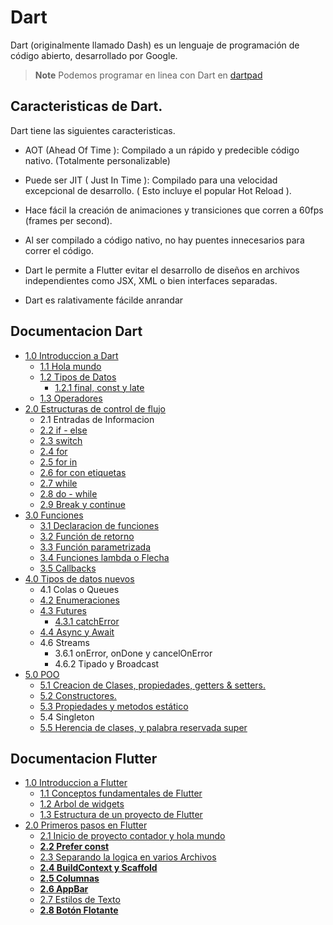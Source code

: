 # Dart

Dart (originalmente llamado Dash) es un lenguaje de programación de código abierto, desarrollado por Google.

> **Note** Podemos programar en linea con Dart en [dartpad](https://dartpad.dartlang.org/?)

## Caracteristicas de Dart.

Dart tiene las siguientes caracteristicas.

* AOT (Ahead Of Time ): Compilado a un rápido y
predecible código nativo. (Totalmente personalizable)

* Puede ser JIT ( Just In Time ): Compilado para una
velocidad excepcional de desarrollo. ( Esto incluye el
popular Hot Reload ).

* Hace fácil la creación de animaciones y transiciones
que corren a 60fps (frames per second).

* Al ser compilado a código nativo, no hay puentes
innecesarios para correr el código.

* Dart le permite a Flutter evitar el desarrollo de
diseños en archivos independientes como JSX, XML
o bien interfaces separadas.

* Dart es ralativamente fácilde anrandar

## Documentacion Dart

* [1.0 Introduccion a Dart](https://github.com/RaulEstram/Documentaciones/tree/main/Dart%20y%20Flutter/Dart/1%20Introduccion%20Dart)
    * [1.1 Hola mundo](https://github.com/RaulEstram/Documentaciones/blob/main/Dart%20y%20Flutter/Dart/1%20Introduccion%20Dart/Hola%20Mundo.md)
    * [1.2 Tipos de Datos](https://github.com/RaulEstram/Documentaciones/blob/main/Dart%20y%20Flutter/Dart/1%20Introduccion%20Dart/Tipos%20de%20Datos.md)
        * [1.2.1 final, const y late](https://github.com/RaulEstram/Documentaciones/blob/main/Dart%20y%20Flutter/Dart/1%20Introduccion%20Dart/Final%20y%20Const.md)
    * [1.3 Operadores](https://github.com/RaulEstram/Documentaciones/blob/main/Dart%20y%20Flutter/Dart/1%20Introduccion%20Dart/Operadores.md)
* [2.0 Estructuras de control de flujo](https://github.com/RaulEstram/Documentaciones/tree/main/Dart%20y%20Flutter/Dart/2%20Estructuras%20de%20control%20de%20flujo)
    * 2.1 Entradas de Informacion
    * [2.2 if - else ](https://github.com/RaulEstram/Documentaciones/blob/main/Dart%20y%20Flutter/Dart/2%20Estructuras%20de%20control%20de%20flujo/if%20y%20else.md)
    * [2.3 switch](https://github.com/RaulEstram/Documentaciones/blob/main/Dart%20y%20Flutter/Dart/2%20Estructuras%20de%20control%20de%20flujo/switch.md)
    * [2.4 for](https://github.com/RaulEstram/Documentaciones/blob/main/Dart%20y%20Flutter/Dart/2%20Estructuras%20de%20control%20de%20flujo/for.md)
    * [2.5 for in](https://github.com/RaulEstram/Documentaciones/blob/main/Dart%20y%20Flutter/Dart/2%20Estructuras%20de%20control%20de%20flujo/for%20in.md)
    * [2.6 for con etiquetas](https://github.com/RaulEstram/Documentaciones/blob/main/Dart%20y%20Flutter/Dart/2%20Estructuras%20de%20control%20de%20flujo/for%20con%20etiquetas.md)
    * [2.7 while](https://github.com/RaulEstram/Documentaciones/blob/main/Dart%20y%20Flutter/Dart/2%20Estructuras%20de%20control%20de%20flujo/while.md)
    * [2.8 do - while](https://github.com/RaulEstram/Documentaciones/blob/main/Dart%20y%20Flutter/Dart/2%20Estructuras%20de%20control%20de%20flujo/do%20while.md)
    * [2.9 Break y continue](https://github.com/RaulEstram/Documentaciones/blob/main/Dart%20y%20Flutter/Dart/2%20Estructuras%20de%20control%20de%20flujo/break%20y%20continue.md)
* [3.0 Funciones](https://github.com/RaulEstram/Documentaciones/tree/main/Dart%20y%20Flutter/Dart/3%20Funciones)
    * [3.1 Declaracion de funciones](https://github.com/RaulEstram/Documentaciones/blob/main/Dart%20y%20Flutter/Dart/3%20Funciones/Declaracion%20de%20funciones.md)
    * [3.2 Función de retorno](https://github.com/RaulEstram/Documentaciones/blob/main/Dart%20y%20Flutter/Dart/3%20Funciones/Funcion%20de%20retorno.md)
    * [3.3 Función parametrizada](https://github.com/RaulEstram/Documentaciones/blob/main/Dart%20y%20Flutter/Dart/3%20Funciones/Funcion%20parametrizada.md)
    * [3.4 Funciones lambda o Flecha](https://github.com/RaulEstram/Documentaciones/blob/main/Dart%20y%20Flutter/Dart/3%20Funciones/Funciones%20lambda%20o%20Flecha.md)
    * [3.5 Callbacks](https://github.com/RaulEstram/Documentaciones/blob/main/Dart%20y%20Flutter/Dart/3%20Funciones/Callbacks.md)
* [4.0 Tipos de datos nuevos](https://github.com/RaulEstram/Documentaciones/tree/main/Dart%20y%20Flutter/Dart/4%20Tipos%20de%20datos%20nuevos)
    * 4.1 Colas o Queues
    * [4.2 Enumeraciones](https://github.com/RaulEstram/Documentaciones/blob/main/Dart%20y%20Flutter/Dart/4%20Tipos%20de%20datos%20nuevos/Enumeraciones.md)
    * [4.3 Futures](https://github.com/RaulEstram/Documentaciones/blob/main/Dart%20y%20Flutter/Dart/4%20Tipos%20de%20datos%20nuevos/Futures.md)
        * [4.3.1 catchError](https://github.com/RaulEstram/Documentaciones/blob/main/Dart%20y%20Flutter/Dart/4%20Tipos%20de%20datos%20nuevos/catchError.md)
    * [4.4 Async y Await](https://github.com/RaulEstram/Documentaciones/blob/main/Dart%20y%20Flutter/Dart/4%20Tipos%20de%20datos%20nuevos/Async%20y%20Await.md)
    * 4.6 Streams
        * 3.6.1 onError, onDone y cancelOnError
        * 4.6.2 Tipado y Broadcast
* [5.0 POO](https://github.com/RaulEstram/Documentaciones/tree/main/Dart%20y%20Flutter/Dart/5%20POO)
    * [5.1 Creacion de Clases, propiedades, getters & setters.](https://github.com/RaulEstram/Documentaciones/blob/main/Dart%20y%20Flutter/Dart/5%20POO/Creacion%20de%20Clases.md)
    * [5.2 Constructores.](https://github.com/RaulEstram/Documentaciones/blob/main/Dart%20y%20Flutter/Dart/5%20POO/Constructores.md)
    * [5.3 Propiedades y metodos estático](https://github.com/RaulEstram/Documentaciones/blob/main/Dart%20y%20Flutter/Dart/5%20POO/propiedades%20y%20metodos%20estaticos.md)
    * 5.4 Singleton
    * [5.5 Herencia de clases, y palabra reservada super](https://github.com/RaulEstram/Documentaciones/blob/main/Dart%20y%20Flutter/Dart/5%20POO/Herencia.md) 

## Documentacion Flutter

* [1.0 Introduccion a Flutter](https://github.com/RaulEstram/Documentaciones/tree/main/Dart%20y%20Flutter/flutter/1%20Introduccion%20a%20Flutter)
    * [1.1 Conceptos fundamentales de Flutter](https://github.com/RaulEstram/Documentaciones/blob/main/Dart%20y%20Flutter/flutter/1%20Introduccion%20a%20Flutter/Conceptos%20fundamentales%20de%20flutter.md)
    * [1.2 Arbol de widgets](https://github.com/RaulEstram/Documentaciones/blob/main/Dart%20y%20Flutter/flutter/1%20Introduccion%20a%20Flutter/Arbol%20de%20Widgets.md)
    * [1.3 Estructura de un proyecto de Flutter](https://github.com/RaulEstram/Documentaciones/blob/main/Dart%20y%20Flutter/flutter/1%20Introduccion%20a%20Flutter/Estructura%20de%20un%20Proyecto%20en%20Flutter.md)
* [2.0 Primeros pasos en Flutter](https://github.com/RaulEstram/Documentaciones/tree/main/Dart%20y%20Flutter/flutter/Primeros%20pasos%20en%20Flutter)
    * [2.1 Inicio de proyecto contador y hola mundo](https://github.com/RaulEstram/Documentaciones/blob/main/Dart%20y%20Flutter/flutter/Primeros%20pasos%20en%20Flutter/Inicio%20de%20proyecto%20contador%20y%20hola%20mundo.md)
    * [**2.2 Prefer const**](https://github.com/RaulEstram/Documentaciones/blob/main/Dart%20y%20Flutter/flutter/Primeros%20pasos%20en%20Flutter/Prefer%20const.md)
    * [2.3 Separando la logica en varios Archivos ](https://github.com/RaulEstram/Documentaciones/blob/main/Dart%20y%20Flutter/flutter/Primeros%20pasos%20en%20Flutter/Separando%20la%20logica%20en%20varios%20Archivos.md)
    * [**2.4 BuildContext y Scaffold**](https://github.com/RaulEstram/Documentaciones/blob/main/Dart%20y%20Flutter/flutter/Primeros%20pasos%20en%20Flutter/BuildContext%20y%20Scaffold.md)
    * [**2.5 Columnas**](https://github.com/RaulEstram/Documentaciones/blob/main/Dart%20y%20Flutter/flutter/Primeros%20pasos%20en%20Flutter/Columnas.md)
    * [**2.6 AppBar**](https://github.com/RaulEstram/Documentaciones/blob/main/Dart%20y%20Flutter/flutter/Primeros%20pasos%20en%20Flutter/AppBar.md)
    * [2.7 Estilos de Texto](https://github.com/RaulEstram/Documentaciones/blob/main/Dart%20y%20Flutter/flutter/Primeros%20pasos%20en%20Flutter/Estilos%20de%20texto.md)
    * [**2.8 Botón Flotante**](https://github.com/RaulEstram/Documentaciones/blob/main/Dart%20y%20Flutter/flutter/Primeros%20pasos%20en%20Flutter/Boton%20Flotante.md)